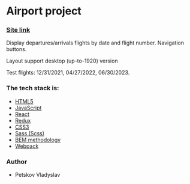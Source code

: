 # Airport project

### [Site link](https://sweet-jalebi-60d352.netlify.app/)

Display departures/arrivals flights by date and flight number. Navigation buttons.

Layout support desktop (up-to-1920) version

Test flights: 
12/31/2021,
04/27/2022,
06/30/2023.

### The tech stack is:

- [HTML5](https://en.wikipedia.org/wiki/HTML5)
- [JavaScript](https://en.wikipedia.org/wiki/JavaScript)
- [React](https://en.wikipedia.org/wiki/React_(software))
- [Redux](https://en.wikipedia.org/wiki/Redux_(JavaScript_library))
- [CSS3](https://en.wikipedia.org/wiki/Cascading_Style_Sheets)
- [Sass (Scss)](https://sass-lang.com/)
- [BEM methodology](https://en.bem.info/methodology/)
- [Webpack](https://en.wikipedia.org/wiki/Webpack)

### Author

- Petskov Vladyslav
